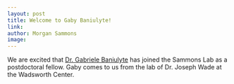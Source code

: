 ```yaml
---
layout: post
title: Welcome to Gaby Baniulyte!
link: 
author: Morgan Sammons
image: 
---
```


We are excited that [Dr. Gabriele Baniulyte](/team/gabriele-baniulyte/) has joined the Sammons Lab as a postdoctoral fellow. Gaby comes to us from the lab of Dr. Joseph Wade at the Wadsworth Center.  

